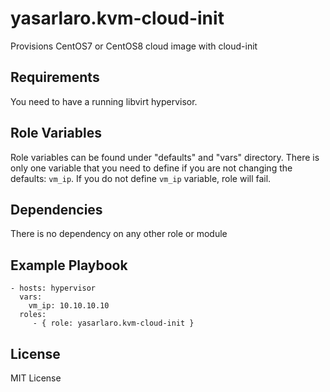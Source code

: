 yasarlaro.kvm-cloud-init
=========

Provisions CentOS7 or CentOS8 cloud image with cloud-init

Requirements
------------

You need to have a running libvirt hypervisor.

Role Variables
--------------

Role variables can be found under "defaults" and "vars" directory. There is only one variable that you need to define if you are not changing the defaults: `vm_ip`.
If you do not define `vm_ip` variable, role will fail.

Dependencies
------------

There is no dependency on any other role or module

Example Playbook
----------------

    - hosts: hypervisor
      vars:
        vm_ip: 10.10.10.10
      roles:
         - { role: yasarlaro.kvm-cloud-init }

License
-------

MIT License
